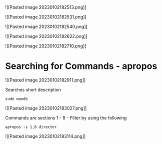 ![[Pasted image 20230102182513.png]]

![[Pasted image 20230102182531.png]]

![[Pasted image 20230102182540.png]]

![[Pasted image 20230102182622.png]]

![[Pasted image 20230102182710.png]]

# Searching for Commands - apropos

![[Pasted image 20230102182911.png]]

Searches short description

``sudo mandb``

![[Pasted image 20230102183027.png]]

Commands are sections 1 - 8 - Filter by using the following

``apropos -s 1,8 director``

![[Pasted image 20230102183114.png]]


